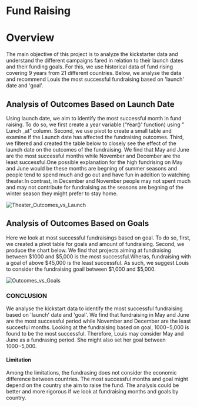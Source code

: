 # Fund Raising
# Overview
The main objective of this project is to  analyze the kickstarter data and understand the  different campaigns fared in relation to their launch dates and their funding goals. For this,  we use historical data of fund rising covering  9 years from 21 different countries.  Below, we analyse the data and recommend Louis the most successful fundraising based on  'launch' date and 'goal'.

 
## Analysis of Outcomes Based on Launch Date
Using launch date,  we aim  to identify the most successful month in fund raising. To do so, we first create a year variable  ('Year()' function) using  ” Lunch _at” column. Second, we use pivot to create a small table and examine if the Launch date has affected the fundraising outcomes. Third, we filtered and created the table below to closely see the effect of the launch date on the outcomes of the fundraising. We find that May and June are the most successful months while November and December are the least successful.One possible explanation for the high fundrising on May and June would be these months are begning of summer seasons and people tend to spend much and go out and have fun in addition to watching theater.In contrast, in December and November people may not spent much and may not contribute for fundraising as the seasons are begning of the winter season they might prefer to stay home.



![Theater_Outcomes_vs_Launch](https://user-images.githubusercontent.com/78656720/109451317-2ba6f600-7a1b-11eb-9b99-5bf88e15fee0.png)


## Analysis of Outcomes Based on Goals
Here we look at most successful fundraisings based on goal. To do so, first, we created a pivot table for goals and amount of fundraising. Second, we produce the chart below. We find that projects aiming at fundraising between $1000 and $5,000 is the most successful.Wheras, fundraising with a goal of above $45,000 is the least successful. As such, we suggest Louis to consider the fundraising goail between $1,000 and $5,000.

![Outcomes_vs_Goals](https://user-images.githubusercontent.com/78656720/109451372-4a0cf180-7a1b-11eb-8b25-8ace5c8435c1.png)


### CONCLUSION
We analyse the kickstart data to identify the most successful fundraising based on 'launch' date and 'goal'. We find that fundraising in May and June are the most successful period while November and December are the least succesful months. Looking at the fundraising based on goal, $1000-$5,000 is found to be the most successful. Therefore, Louis may consider May and June as a fundrasing period. She might also set her goal between $1000-$5,000.

#### Limitation
Among the limitations, the fundrasing does not consider the economic difference between countries. The most successful months and goal might depend on the country she aim to raise the fund. The analysis could be better and more rigorous if we look at fundraising months and goals by country. 

 





